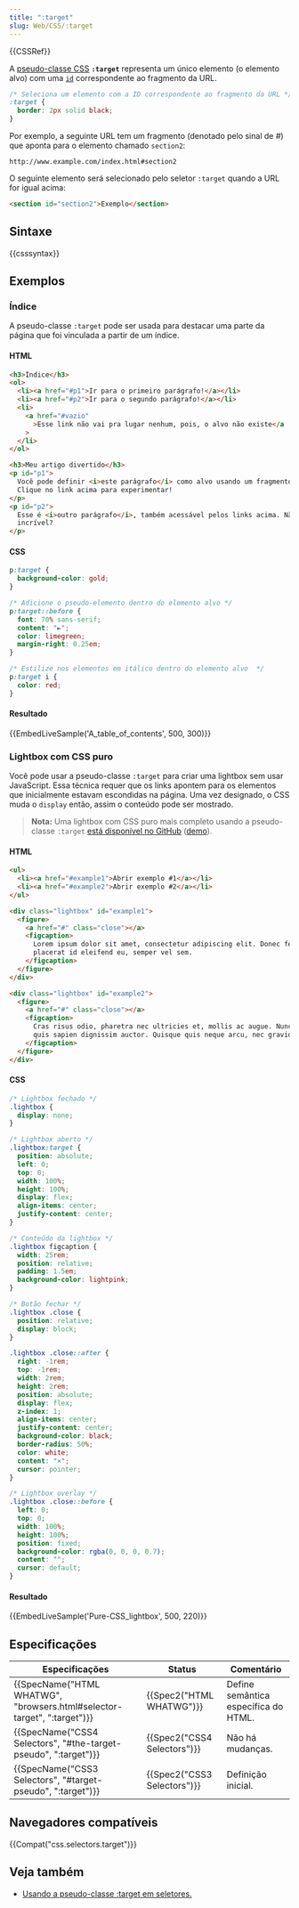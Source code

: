 ```yaml
---
title: ":target"
slug: Web/CSS/:target
---
```


{{CSSRef}}

A [pseudo-classe CSS](/pt-BR/docs/Web/CSS/Pseudo-classes) **`:target`** representa um único elemento (o elemento alvo) com uma [`id`](/pt-BR/docs/Web/HTML/Global_attributes#id) correspondente ao fragmento da URL.

```css
/* Seleciona um elemento com a ID correspondente ao fragmento da URL */
:target {
  border: 2px solid black;
}
```

Por exemplo, a seguinte URL tem um fragmento (denotado pelo sinal de _#_) que aponta para o elemento chamado `section2`:

```
http://www.example.com/index.html#section2
```

O seguinte elemento será selecionado pelo seletor `:target` quando a URL for igual acima:

```html
<section id="section2">Exemplo</section>
```

## Sintaxe

{{csssyntax}}

## Exemplos

### Índice

A pseudo-classe `:target` pode ser usada para destacar uma parte da página que foi vinculada a partir de um índice.

#### HTML

```html
<h3>Índice</h3>
<ol>
  <li><a href="#p1">Ir para o primeiro parágrafo!</a></li>
  <li><a href="#p2">Ir para o segundo parágrafo!</a></li>
  <li>
    <a href="#vazio"
      >Esse link não vai pra lugar nenhum, pois, o alvo não existe</a
    >
  </li>
</ol>

<h3>Meu artigo divertido</h3>
<p id="p1">
  Você pode definir <i>este parágrafo</i> como alvo usando um fragmento de URL.
  Clique no link acima para experimentar!
</p>
<p id="p2">
  Esse é <i>outro parágrafo</i>, também acessável pelos links acima. Não é
  incrível?
</p>
```

#### CSS

```css
p:target {
  background-color: gold;
}

/* Adicione o pseudo-elemento dentro do elemento alvo */
p:target::before {
  font: 70% sans-serif;
  content: "►";
  color: limegreen;
  margin-right: 0.25em;
}

/* Estilize nos elementos em itálico dentro do elemento alvo  */
p:target i {
  color: red;
}
```

#### Resultado

{{EmbedLiveSample('A_table_of_contents', 500, 300)}}

### Lightbox com CSS puro

Você pode usar a pseudo-classe `:target` para criar uma lightbox sem usar JavaScript. Essa técnica requer que os links apontem para os elementos que inicialmente estavam escondidas na página. Uma vez designado, o CSS muda o `display` então, assim o conteúdo pode ser mostrado.

> **Nota:** Uma lightbox com CSS puro mais completo usando a pseudo-classe `:target` [está disponível no GitHub](https://github.com/madmurphy/takefive.css/) ([demo](https://madmurphy.github.io/takefive.css/)).

#### HTML

```html
<ul>
  <li><a href="#example1">Abrir exemplo #1</a></li>
  <li><a href="#example2">Abrir exemplo #2</a></li>
</ul>

<div class="lightbox" id="example1">
  <figure>
    <a href="#" class="close"></a>
    <figcaption>
      Lorem ipsum dolor sit amet, consectetur adipiscing elit. Donec felis enim,
      placerat id eleifend eu, semper vel sem.
    </figcaption>
  </figure>
</div>

<div class="lightbox" id="example2">
  <figure>
    <a href="#" class="close"></a>
    <figcaption>
      Cras risus odio, pharetra nec ultricies et, mollis ac augue. Nunc et diam
      quis sapien dignissim auctor. Quisque quis neque arcu, nec gravida magna.
    </figcaption>
  </figure>
</div>
```

#### CSS

```css
/* Lightbox fechado */
.lightbox {
  display: none;
}

/* Lightbox aberto */
.lightbox:target {
  position: absolute;
  left: 0;
  top: 0;
  width: 100%;
  height: 100%;
  display: flex;
  align-items: center;
  justify-content: center;
}

/* Conteúdo da lightbox */
.lightbox figcaption {
  width: 25rem;
  position: relative;
  padding: 1.5em;
  background-color: lightpink;
}

/* Botão fechar */
.lightbox .close {
  position: relative;
  display: block;
}

.lightbox .close::after {
  right: -1rem;
  top: -1rem;
  width: 2rem;
  height: 2rem;
  position: absolute;
  display: flex;
  z-index: 1;
  align-items: center;
  justify-content: center;
  background-color: black;
  border-radius: 50%;
  color: white;
  content: "×";
  cursor: pointer;
}

/* Lightbox overlay */
.lightbox .close::before {
  left: 0;
  top: 0;
  width: 100%;
  height: 100%;
  position: fixed;
  background-color: rgba(0, 0, 0, 0.7);
  content: "";
  cursor: default;
}
```

#### Resultado

{{EmbedLiveSample('Pure-CSS_lightbox', 500, 220)}}

## Especificações

| Especificações                                                          | Status                      | Comentário                           |
| ----------------------------------------------------------------------- | --------------------------- | ------------------------------------ |
| {{SpecName("HTML WHATWG", "browsers.html#selector-target", ":target")}} | {{Spec2("HTML WHATWG")}}    | Define semântica específica do HTML. |
| {{SpecName("CSS4 Selectors", "#the-target-pseudo", ":target")}}         | {{Spec2("CSS4 Selectors")}} | Não há mudanças.                     |
| {{SpecName("CSS3 Selectors", "#target-pseudo", ":target")}}             | {{Spec2("CSS3 Selectors")}} | Definição inicial.                   |

## Navegadores compatíveis

{{Compat("css.selectors.target")}}

## Veja também

- [Usando a pseudo-classe :target em seletores.](/pt-BR/docs/Web/CSS/CSS_Selectors/Using_the_%3Atarget_pseudo-class_in_selectors)
